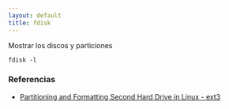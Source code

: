 ```yaml
---
layout: default
title: fdisk
---
```

Mostrar los discos y particiones

    fdisk -l

### Referencias

* [Partitioning and Formatting Second Hard Drive in Linux - ext3](http://www.idevelopment.info/data/Unix/Linux/LINUX_PartitioningandFormattingSecondHardDrive_ext3.shtml)  
